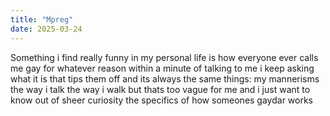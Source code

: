 ```yaml
---
title: "Mpreg"
date: 2025-03-24
---
```


Something i find really funny in my personal life is how everyone ever calls me gay for whatever reason within a minute of talking to me i keep asking what it is that tips them off and its always the same things: my mannerisms the way i talk the way i walk but thats too vague for me and i just want to know out of sheer curiosity the specifics of how someones gaydar works
